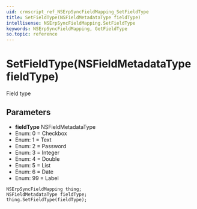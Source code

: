 ```yaml
---
uid: crmscript_ref_NSErpSyncFieldMapping_SetFieldType
title: SetFieldType(NSFieldMetadataType fieldType)
intellisense: NSErpSyncFieldMapping.SetFieldType
keywords: NSErpSyncFieldMapping, GetFieldType
so.topic: reference
---
```


# SetFieldType(NSFieldMetadataType fieldType)

Field type

## Parameters

* **fieldType** NSFieldMetadataType
* Enum: 0 = Checkbox
* Enum: 1 = Text
* Enum: 2 = Password
* Enum: 3 = Integer
* Enum: 4 = Double
* Enum: 5 = List
* Enum: 6 = Date
* Enum: 99 = Label

```crmscript
NSErpSyncFieldMapping thing;
NSFieldMetadataType fieldType;
thing.SetFieldType(fieldType);
```


